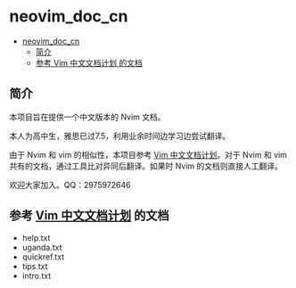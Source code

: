# neovim_doc_cn

- [neovim\_doc\_cn](#neovim_doc_cn)
  - [简介](#简介)
  - [参考 Vim 中文文档计划 的文档](#参考-vim-中文文档计划-的文档)

## 简介

本项目旨在提供一个中文版本的 Nvim 文档。

本人为高中生，雅思已过7.5，利用业余时间边学习边尝试翻译。

由于 Nvim 和 vim 的相似性，本项目参考 [Vim 中文文档计划](https://github.com/yianwillis/vimcdoc/)。对于 Nvim 和 vim 共有的文档，通过工具比对异同后翻译。如果时 Nvim 的文档则直接人工翻译。

欢迎大家加入。QQ：2975972646

## 参考 [Vim 中文文档计划](https://github.com/yianwillis/vimcdoc/) 的文档

- help.txt
- uganda.txt
- quickref.txt
- tips.txt
- intro.txt
